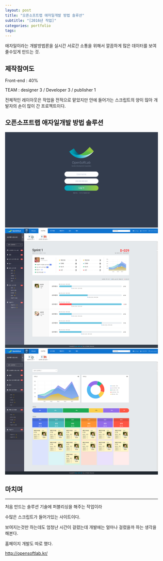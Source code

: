 ```yaml
---
layout: post
title: "오픈소프트랩 애자일개발 방법 솔루션"
subtitle: "[2016년 작업]"
categories: portfolio
tags: 
---
```


애자일이라는 개발방법론을 실시간 서로간 소통을 위해서 깔끔하게 많은 데이터를 보여줄수있게 만드는 것.

## 제작참여도

Front-end : 40%

TEAM : designer 3 / Developer 3 / publisher 1

전체적인 레이아웃은 작업을 전적으로 맡았지만 안에 들어가는 스크립트의 양이 많아 개발자의 손이 많이 간 프로젝트이다.


## 오픈소프트랩 애자일개발 방법 솔루션

[![오픈소프트랩로그인](/assets/img/osllogin.jpg)](#)
[![오픈소프트랩메인](/assets/img/oslsmmain.jpg)](#)
[![오픈소프트랩보드](/assets/img/oslboard1.jpg)](#)


## 마치며
---

처음 만드는 솔루션 기술에 퍼블리싱을 해주는 작업이라 

수많은 스크립트가 들어가있는 사이트이다.

보여지는것만 하는데도 엄청난 시간이 걸렸는데 개발에는 얼마나 걸렸을까 하는 생각을 해본다.

홈페이지 개발도 따로 했다.

http://opensoftlab.kr/
